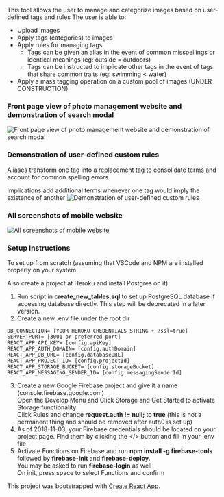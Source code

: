 This tool allows the user to manage and categorize images based on user-defined tags and rules
The user is able to:
  * Upload images
  * Apply tags (categories) to images
  * Apply rules for managing tags
    * Tags can be given an alias in the event of common misspellings or identical meanings (eg: outside = outdoors)
    * Tags can be instructed to implicate other tags in the event of tags that share common traits (eg: swimming < water)
  * Apply a mass tagging operation on a custom pool of images (UNDER CONSTRUCTION)

### Front page view of photo management website and demonstration of search modal
![Front page view of photo management website and demonstration of search modal](https://i.imgur.com/RX0HPGk.gif)
### Demonstration of user-defined custom rules

Aliases transform one tag into a replacement tag to consolidate terms and account for common spelling errors

Implications add additional terms whenever one tag would imply the existence of another
![Demonstration of user-defined custom rules](https://i.imgur.com/bXnuljb.png)

### All screenshots of mobile website
![All screenshots of mobile website](https://i.imgur.com/bfveSLu.png)

### Setup Instructions
To set up from scratch (assuming that VSCode and NPM are installed properly on your system. 

Also create a project at Heroku and install Postgres on it):

1.   Run script in **create_new_tables.sql** to set up PostgreSQL database if accessing database directly. This step will be deprecated in a later version.
2.   Create a new .env file under the root dir

	DB_CONNECTION= [YOUR HEROKU CREDENTIALS STRING + ?ssl=true]
 	SERVER_PORT= [3001 or preferred port]
 	REACT_APP_API_KEY= [config.apiKey]
 	REACT_APP_AUTH_DOMAIN= [config.authDomain]
 	REACT_APP_DB_URL= [config.databaseURL]
 	REACT_APP_PROJECT_ID= [config.projectId]
 	REACT_APP_STORAGE_BUCKET= [config.storageBucket]
 	REACT_APP_MESSAGING_SENDER_ID= [config.messagingSenderId]

3. Create a new Google Firebase project and give it a name (console.firebase.google.com)  
Open the Develop Menu and Click Storage and Get Started to activate Storage functionality  
Click Rules and change **request.auth != null;** to **true** (this is not a permanent thing and should be removed after auth0 is set up)
4. As of 2018-11-03, your Firebase credentials should be located on your project page. Find them by clicking the </> button and fill in your .env file
5. Activate Functions on Firebase and run **npm install -g firebase-tools** followed by **firebase-init** and **firebase-deploy**.  
You may be asked to run **firebase-login** as well  
On init, press space to select Functions and confirm

This project was bootstrapped with [Create React App](https://github.com/facebookincubator/create-react-app).
